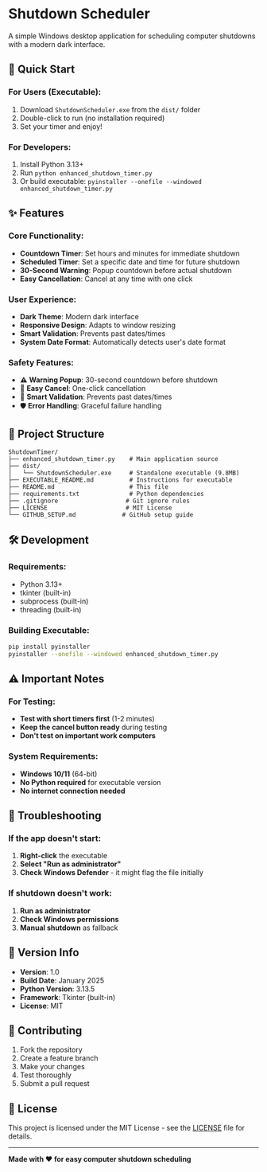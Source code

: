 # Shutdown Scheduler

A simple Windows desktop application for scheduling computer shutdowns with a modern dark interface.

## 🚀 Quick Start

### For Users (Executable):
1. Download `ShutdownScheduler.exe` from the `dist/` folder
2. Double-click to run (no installation required)
3. Set your timer and enjoy!

### For Developers:
1. Install Python 3.13+
2. Run `python enhanced_shutdown_timer.py`
3. Or build executable: `pyinstaller --onefile --windowed enhanced_shutdown_timer.py`

## ✨ Features

### Core Functionality:
- **Countdown Timer**: Set hours and minutes for immediate shutdown
- **Scheduled Timer**: Set a specific date and time for future shutdown
- **30-Second Warning**: Popup countdown before actual shutdown
- **Easy Cancellation**: Cancel at any time with one click

### User Experience:
- **Dark Theme**: Modern dark interface
- **Responsive Design**: Adapts to window resizing
- **Smart Validation**: Prevents past dates/times
- **System Date Format**: Automatically detects user's date format

### Safety Features:
- ⚠️ **Warning Popup**: 30-second countdown before shutdown
- 🔄 **Easy Cancel**: One-click cancellation
- 📅 **Smart Validation**: Prevents past dates/times
- 🛡️ **Error Handling**: Graceful failure handling

## 📁 Project Structure

```
ShutdownTimer/
├── enhanced_shutdown_timer.py    # Main application source
├── dist/
│   └── ShutdownScheduler.exe     # Standalone executable (9.8MB)
├── EXECUTABLE_README.md          # Instructions for executable
├── README.md                     # This file
├── requirements.txt              # Python dependencies
├── .gitignore                   # Git ignore rules
├── LICENSE                      # MIT License
└── GITHUB_SETUP.md             # GitHub setup guide
```

## 🛠️ Development

### Requirements:
- Python 3.13+
- tkinter (built-in)
- subprocess (built-in)
- threading (built-in)

### Building Executable:
```bash
pip install pyinstaller
pyinstaller --onefile --windowed enhanced_shutdown_timer.py
```

## ⚠️ Important Notes

### For Testing:
- **Test with short timers first** (1-2 minutes)
- **Keep the cancel button ready** during testing
- **Don't test on important work computers**

### System Requirements:
- **Windows 10/11** (64-bit)
- **No Python required** for executable version
- **No internet connection needed**

## 🔧 Troubleshooting

### If the app doesn't start:
1. **Right-click** the executable
2. **Select "Run as administrator"**
3. **Check Windows Defender** - it might flag the file initially

### If shutdown doesn't work:
1. **Run as administrator**
2. **Check Windows permissions**
3. **Manual shutdown** as fallback

## 📝 Version Info

- **Version**: 1.0
- **Build Date**: January 2025
- **Python Version**: 3.13.5
- **Framework**: Tkinter (built-in)
- **License**: MIT

## 🤝 Contributing

1. Fork the repository
2. Create a feature branch
3. Make your changes
4. Test thoroughly
5. Submit a pull request

## 📄 License

This project is licensed under the MIT License - see the [LICENSE](LICENSE) file for details.

---

**Made with ❤️ for easy computer shutdown scheduling** 